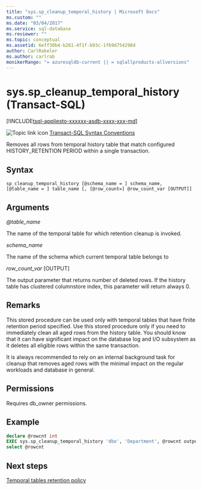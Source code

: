 ```yaml
---
title: "sys.sp_cleanup_temporal_history | Microsoft Docs"
ms.custom: ""
ms.date: "03/04/2017"
ms.service: sql-database
ms.reviewer: ""
ms.topic: conceptual
ms.assetid: 6eff30b4-b261-4f1f-b93c-1f69d754298d
author: CarlRabeler
ms.author: carlrab
monikerRange: "= azuresqldb-current || = sqlallproducts-allversions"
---
```

# sys.sp_cleanup_temporal_history (Transact-SQL)

[!INCLUDE[tsql-appliesto-xxxxxx-asdb-xxxx-xxx-md](../../includes/tsql-appliesto-xxxxxx-asdb-xxxx-xxx-md.md)]

 ![Topic link icon](../../database-engine/configure-windows/media/topic-link.gif "Topic link icon") [Transact-SQL Syntax Conventions](../../t-sql/language-elements/transact-sql-syntax-conventions-transact-sql.md)

Removes all rows from temporal history table that match configured HISTORY_RETENTION PERIOD within a single transaction.

## Syntax

```
sp_cleanup_temporal_history [@schema_name = ] schema_name, [@table_name = ] table_name [, [@row_count=] @row_count_var [OUTPUT]]
```

## Arguments

*\@table_name*

The name of the temporal table for which retention cleanup is invoked.

*schema_name*

The name of the schema which current temporal table belongs to

*row_count_var* [OUTPUT]

The output parameter that returns number of deleted rows. If the history table has clustered columnstore index, this parameter will return always 0.

## Remarks

This stored procedure can be used only with temporal tables that have finite retention period specified.
Use this stored procedure only if you need to immediately clean all aged rows from the history table. You should know that it can have significant impact on the database log and I/O subsystem as it deletes all eligible rows within the same transaction.

It is always recommended to rely on an internal background task for cleanup that removes aged rows with the minimal impact on the regular workloads and database in general.

## Permissions

Requires db_owner permissions.

## Example

```sql
declare @rowcnt int
EXEC sys.sp_cleanup_temporal_history 'dbo', 'Department', @rowcnt output
select @rowcnt
```

## Next steps

[Temporal tables retention policy](https://docs.microsoft.com/azure/sql-database/sql-database-temporal-tables-retention-policy)
